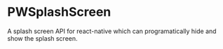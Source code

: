 # PWSplashScreen
A splash screen API for react-native which can programatically hide and show the splash screen. 

